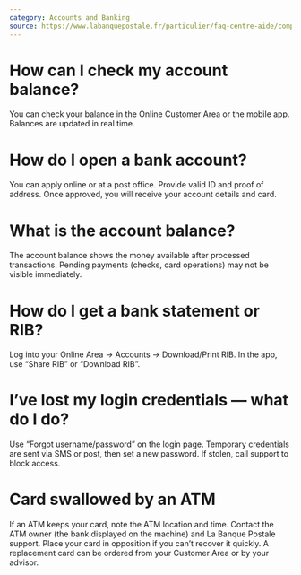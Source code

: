 ```yaml
---
category: Accounts and Banking
source: https://www.labanquepostale.fr/particulier/faq-centre-aide/comptes-et-cartes/comptes-bancaires.html
---
```


# How can I check my account balance?
You can check your balance in the Online Customer Area or the mobile app. Balances are updated in real time.

# How do I open a bank account?
You can apply online or at a post office. Provide valid ID and proof of address. Once approved, you will receive your account details and card.

# What is the account balance?
The account balance shows the money available after processed transactions. Pending payments (checks, card operations) may not be visible immediately.

# How do I get a bank statement or RIB?
Log into your Online Area → Accounts → Download/Print RIB. In the app, use “Share RIB” or “Download RIB”.

# I’ve lost my login credentials — what do I do?
Use “Forgot username/password” on the login page. Temporary credentials are sent via SMS or post, then set a new password. If stolen, call support to block access.

# Card swallowed by an ATM
If an ATM keeps your card, note the ATM location and time. Contact the ATM owner (the bank displayed on the machine) and La Banque Postale support. Place your card in opposition if you can’t recover it quickly. A replacement card can be ordered from your Customer Area or by your advisor.

